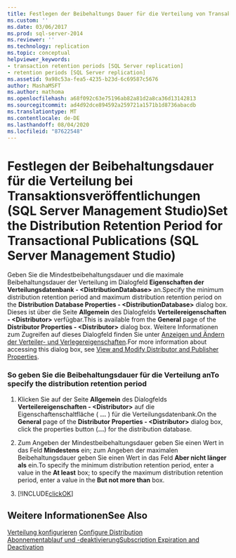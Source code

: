 ```yaml
---
title: Festlegen der Beibehaltungs Dauer für die Verteilung von Transaktions Veröffentlichungen (SQL Server Management Studio) | Microsoft-Dokumentation
ms.custom: ''
ms.date: 03/06/2017
ms.prod: sql-server-2014
ms.reviewer: ''
ms.technology: replication
ms.topic: conceptual
helpviewer_keywords:
- transaction retention periods [SQL Server replication]
- retention periods [SQL Server replication]
ms.assetid: 9a98c53a-fea5-4235-b23d-6c69587c5676
author: MashaMSFT
ms.author: mathoma
ms.openlocfilehash: a68f092c63e75196ab82a81d2a8ca36d13142813
ms.sourcegitcommit: ad4d92dce894592a259721a1571b1d8736abacdb
ms.translationtype: MT
ms.contentlocale: de-DE
ms.lasthandoff: 08/04/2020
ms.locfileid: "87622548"
---
```

# <a name="set-the-distribution-retention-period-for-transactional-publications-sql-server-management-studio"></a><span data-ttu-id="1aa36-102">Festlegen der Beibehaltungsdauer für die Verteilung bei Transaktionsveröffentlichungen (SQL Server Management Studio)</span><span class="sxs-lookup"><span data-stu-id="1aa36-102">Set the Distribution Retention Period for Transactional Publications (SQL Server Management Studio)</span></span>
  <span data-ttu-id="1aa36-103">Geben Sie die Mindestbeibehaltungsdauer und die maximale Beibehaltungsdauer der Verteilung im Dialogfeld **Eigenschaften der Verteilungsdatenbank - \<DistributionDatabase>** an.</span><span class="sxs-lookup"><span data-stu-id="1aa36-103">Specify the minimum distribution retention period and maximum distribution retention period on the **Distribution Database Properties - \<DistributionDatabase>** dialog box.</span></span> <span data-ttu-id="1aa36-104">Dieses ist über die Seite **Allgemein** des Dialogfelds **Verteilereigenschaften - \<Distributor>** verfügbar.</span><span class="sxs-lookup"><span data-stu-id="1aa36-104">This is available from the **General** page of the **Distributor Properties - \<Distributor>** dialog box.</span></span> <span data-ttu-id="1aa36-105">Weitere Informationen zum Zugreifen auf dieses Dialogfeld finden Sie unter [Anzeigen und Ändern der Verteiler- und Verlegereigenschaften](view-and-modify-distributor-and-publisher-properties.md).</span><span class="sxs-lookup"><span data-stu-id="1aa36-105">For more information about accessing this dialog box, see [View and Modify Distributor and Publisher Properties](view-and-modify-distributor-and-publisher-properties.md).</span></span>  
  
### <a name="to-specify-the-distribution-retention-period"></a><span data-ttu-id="1aa36-106">So geben Sie die Beibehaltungsdauer für die Verteilung an</span><span class="sxs-lookup"><span data-stu-id="1aa36-106">To specify the distribution retention period</span></span>  
  
1.  <span data-ttu-id="1aa36-107">Klicken Sie auf der Seite **Allgemein** des Dialogfelds **Verteilereigenschaften - \<Distributor>** auf die Eigenschaftenschaltfläche ( **...** ) für die Verteilungsdatenbank.</span><span class="sxs-lookup"><span data-stu-id="1aa36-107">On the **General** page of the **Distributor Properties - \<Distributor>** dialog box, click the properties button (**...**) for the distribution database.</span></span>  
  
2.  <span data-ttu-id="1aa36-108">Zum Angeben der Mindestbeibehaltungsdauer geben Sie einen Wert in das Feld **Mindestens** ein; zum Angeben der maximalen Beibehaltungsdauer geben Sie einen Wert in das Feld **Aber nicht länger als** ein.</span><span class="sxs-lookup"><span data-stu-id="1aa36-108">To specify the minimum distribution retention period, enter a value in the **At least** box; to specify the maximum distribution retention period, enter a value in the **But not more than** box.</span></span>  
  
3.  [!INCLUDE[clickOK](../../includes/clickok-md.md)]  
  
## <a name="see-also"></a><span data-ttu-id="1aa36-109">Weitere Informationen</span><span class="sxs-lookup"><span data-stu-id="1aa36-109">See Also</span></span>  
 <span data-ttu-id="1aa36-110">[Verteilung konfigurieren](configure-distribution.md) </span><span class="sxs-lookup"><span data-stu-id="1aa36-110">[Configure Distribution](configure-distribution.md) </span></span>  
 [<span data-ttu-id="1aa36-111">Abonnementablauf und -deaktivierung</span><span class="sxs-lookup"><span data-stu-id="1aa36-111">Subscription Expiration and Deactivation</span></span>](subscription-expiration-and-deactivation.md)  
  
  
